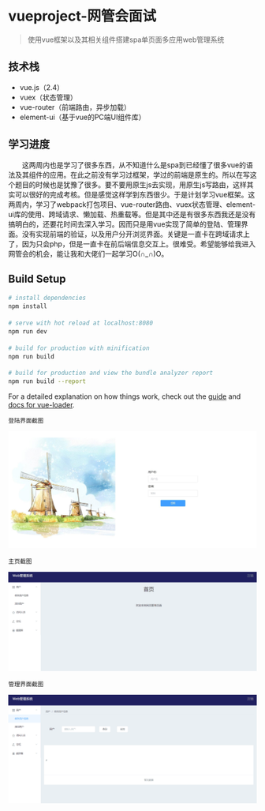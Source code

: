 
 # vueproject-网管会面试 

> 使用vue框架以及其相关组件搭建spa单页面多应用web管理系统

## 技术栈   <br>
* vue.js（2.4）<br>
* vuex（状态管理）<br>
* vue-router（前端路由，异步加载）<br>
* element-ui（基于vue的PC端UI组件库）<br>

## 学习进度<br>
 
   &emsp;&emsp;这两周内也是学习了很多东西，从不知道什么是spa到已经懂了很多vue的语法及其组件的应用。在此之前没有学习过框架，学过的前端是原生的。所以在写这个题目的时候也是犹豫了很多。要不要用原生js去实现，用原生js写路由，这样其实可以很好的完成考核。但是感觉这样学到东西很少。于是计划学习vue框架。这两周内，学习了webpack打包项目、vue-router路由、vuex状态管理、element-ui库的使用、跨域请求、懒加载、热重载等。但是其中还是有很多东西我还是没有搞明白的，还要花时间去深入学习。因而只是用vue实现了简单的登陆、管理界面。没有实现前端的验证，以及用户分开浏览界面。关键是一直卡在跨域请求上了，因为只会php，但是一直卡在前后端信息交互上。很难受。希望能够给我进入网管会的机会，能让我和大佬们一起学习O(∩_∩)O。


## Build Setup

``` bash
# install dependencies
npm install

# serve with hot reload at localhost:8080
npm run dev

# build for production with minification
npm run build

# build for production and view the bundle analyzer report
npm run build --report
```

For a detailed explanation on how things work, check out the [guide](http://vuejs-templates.github.io/webpack/) and [docs for vue-loader](http://vuejs.github.io/vue-loader).

    登陆界面截图
![](https://github.com/billmian/Web-interview/raw/master/readme-imgs/login.jpg)

    主页截图
![](https://github.com/billmian/Web-interview/raw/master/readme-imgs/main.png)

    管理界面截图
![](https://github.com/billmian/Web-interview/raw/master/readme-imgs/manage.png)
